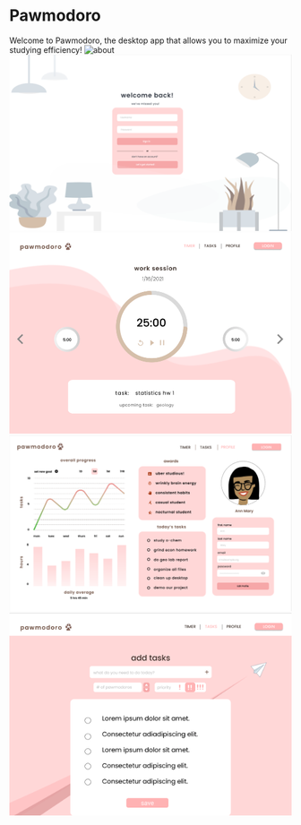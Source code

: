 # Pawmodoro
Welcome to Pawmodoro, the desktop app that allows you to maximize your studying efficiency!
<img src="./img/aboutpage.png" alt="about" />
<img src="./img/frontpage.png" alt="about" />
<img src="./img/timerpage.png" alt="about" />
<img src="./img/insights.png" alt="about" />
<img src="./img/taskpage.png" alt="about" />
